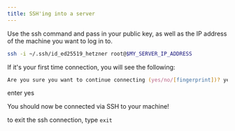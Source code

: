 ```yaml
---
title: SSH'ing into a server
---
```


Use the ssh command and pass in your public key, as well as the IP address of the machine you want to log in to.

```zsh
ssh -i ~/.ssh/id_ed25519_hetzner root@$MY_SERVER_IP_ADDRESS
```

If it's your first time connection, you will see the following: 

```zsh
Are you sure you want to continue connecting (yes/no/[fingerprint])? yes
```
enter yes

You should now be connected via SSH to your machine! 

to exit the ssh connection, type `exit`
